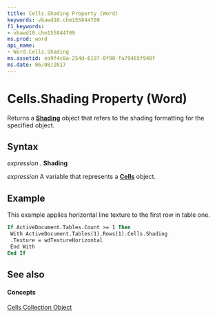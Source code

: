 ```yaml
---
title: Cells.Shading Property (Word)
keywords: vbawd10.chm155844709
f1_keywords:
- vbawd10.chm155844709
ms.prod: word
api_name:
- Word.Cells.Shading
ms.assetid: ea9f4c8a-254d-6197-0f90-fa79465f940f
ms.date: 06/08/2017
---
```



# Cells.Shading Property (Word)

Returns a  **[Shading](shading-object-word.md)** object that refers to the shading formatting for the specified object.


## Syntax

 _expression_ . **Shading**

 _expression_ A variable that represents a **[Cells](cells-object-word.md)** object.


## Example

This example applies horizontal line texture to the first row in table one.


```vb
If ActiveDocument.Tables.Count >= 1 Then 
 With ActiveDocument.Tables(1).Rows(1).Cells.Shading 
 .Texture = wdTextureHorizontal 
 End With 
End If
```


## See also


#### Concepts


[Cells Collection Object](cells-object-word.md)

